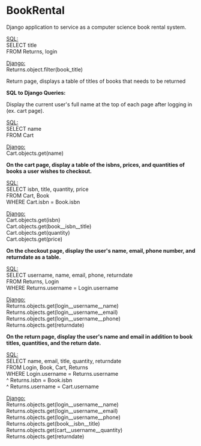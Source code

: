 BookRental
==========

Django application to service as a computer science book rental system.

<u>SQL:</u><br>
SELECT title<br>
FROM Returns, login<br>

<u>Django:</u><br>
Returns.object.filter(book_title)

<p>Return page, displays a table of titles of books that needs to be returned</p>



<b>SQL to Django Queries:</b>

Display the current user's full name at the top of each page after logging in (ex. cart page).

<u>SQL:</u><br>
SELECT name<br>
FROM Cart

<u>Django:</u><br>
Cart.objects.get(name)

<b>On the cart page, display a table of the isbns, prices, and quantities of books a user wishes to checkout.</b>

<u>SQL:</u><br>
SELECT isbn, title, quantity, price<br>
FROM Cart, Book<br>
WHERE Cart.isbn = Book.isbn

<u>Django:</u><br>
Cart.objects.get(isbn)<br>
Cart.objects.get(book__isbn__title)<br>
Cart.objects.get(quantity)<br>
Cart.objects.get(price)

<b>On the checkout page, display the user's name, email, phone number, and returndate as a table.</b>

<u>SQL:</u><br>
SELECT username, name, email, phone, returndate<br>
FROM Returns, Login<br>
WHERE Returns.username = Login.username

<u>Django:</u><br>
Returns.objects.get(login__username__name)<br>
Returns.objects.get(login__username__email)<br>
Returns.objects.get(login__username__phone)<br>
Returns.objects.get(returndate)


<b>On the return page, display the user's name and email in addition to book titles, quantities, and the return date.</b>

<u>SQL:</u><br>
SELECT name, email, title, quantity, returndate<br>
FROM Login, Book, Cart, Returns<br>
WHERE Login.username = Returns.username<br>
  ^ Returns.isbn = Book.isbn<br>
  ^ Returns.username = Cart.username
  
<u>Django:</u><br>
Returns.objects.get(login__username__name)<br>
Returns.objects.get(login__username__email)<br>
Returns.objects.get(login__username__phone)<br>
Returns.objects.get(book__isbn__title)<br>
Returns.objects.get(cart__username__quantity)<br>
Returns.objects.get(returndate)
